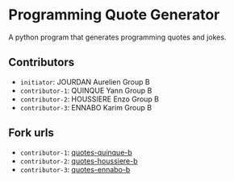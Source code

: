 # Programming Quote Generator

A python program that generates programming quotes and jokes.

## Contributors
- `initiator`: JOURDAN Aurelien Group B
- `contributor-1`: QUINQUE Yann Group B
- `contributor-2`: HOUSSIERE Enzo Group B
- `contributor-3`: ENNABO Karim Group B

## Fork urls
- `contributor-1`: [quotes-quinque-b](https://github.com/YannQuinque/quotes-quinque-b)
- `contributor-2`: [quotes-houssiere-b](https://github.com/EnzoHOU10/quotes-houssiere-b)
- `contributor-3`: [quotes-ennabo-b](https://github.com/Neeruuu/quotes-ennabo-b)
